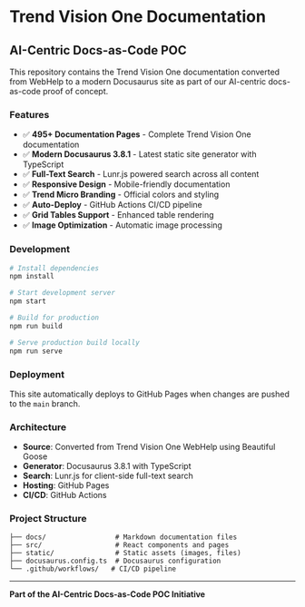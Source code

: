 # Trend Vision One Documentation

## AI-Centric Docs-as-Code POC

This repository contains the Trend Vision One documentation converted from WebHelp to a modern Docusaurus site as part of our AI-centric docs-as-code proof of concept.

### Features

- ✅ **495+ Documentation Pages** - Complete Trend Vision One documentation
- ✅ **Modern Docusaurus 3.8.1** - Latest static site generator with TypeScript
- ✅ **Full-Text Search** - Lunr.js powered search across all content
- ✅ **Responsive Design** - Mobile-friendly documentation
- ✅ **Trend Micro Branding** - Official colors and styling
- ✅ **Auto-Deploy** - GitHub Actions CI/CD pipeline
- ✅ **Grid Tables Support** - Enhanced table rendering
- ✅ **Image Optimization** - Automatic image processing

### Development

```bash
# Install dependencies
npm install

# Start development server
npm start

# Build for production
npm run build

# Serve production build locally
npm run serve
```

### Deployment

This site automatically deploys to GitHub Pages when changes are pushed to the `main` branch.

### Architecture

- **Source**: Converted from Trend Vision One WebHelp using Beautiful Goose
- **Generator**: Docusaurus 3.8.1 with TypeScript
- **Search**: Lunr.js for client-side full-text search
- **Hosting**: GitHub Pages
- **CI/CD**: GitHub Actions

### Project Structure

```
├── docs/                 # Markdown documentation files
├── src/                  # React components and pages
├── static/               # Static assets (images, files)
├── docusaurus.config.ts  # Docusaurus configuration
└── .github/workflows/   # CI/CD pipeline
```

---

**Part of the AI-Centric Docs-as-Code POC Initiative**